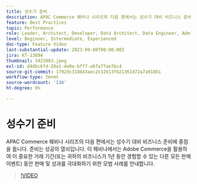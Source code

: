 ```yaml
---
title: 성수기 준비
description: APAC Commerce 웨비나 시리즈의 다음 편에서는 성수기 대비 비즈니스 준비에 중점을 둡니다. 준비는 성공의 열쇠입니다. 이 웨비나에서는 Adobe Commerce을 활용하여 이 중요한 거래 기간(또는 귀하의 비즈니스가 1년 동안 경험할 수 있는 다른 모든 판매 이벤트) 동안 판매 및 성과를 극대화하기 위한 모범 사례를 안내합니다.
feature: Best Practices
topic: Performance
role: Leader, Architect, Developer, Data Architect, Data Engineer, Admin, User
level: Beginner, Intermediate, Experienced
doc-type: Feature Video
last-substantial-update: 2023-09-08T00:00:00Z
jira: KT-13894
thumbnail: 3423983.jpeg
exl-id: d4dbc6fd-20a1-4e0e-bff7-a6fa77ae7bc4
source-git-commit: 1792dc318643aec2c12613f621361d72a7a918b1
workflow-type: tm+mt
source-wordcount: '134'
ht-degree: 0%

---
```


# 성수기 준비

APAC Commerce 웨비나 시리즈의 다음 편에서는 성수기 대비 비즈니스 준비에 중점을 둡니다. 준비는 성공의 열쇠입니다. 이 웨비나에서는 Adobe Commerce을 활용하여 이 중요한 거래 기간(또는 귀하의 비즈니스가 1년 동안 경험할 수 있는 다른 모든 판매 이벤트) 동안 판매 및 성과를 극대화하기 위한 모범 사례를 안내합니다.

>[!VIDEO](https://video.tv.adobe.com/v/3423983/?learn=on)
